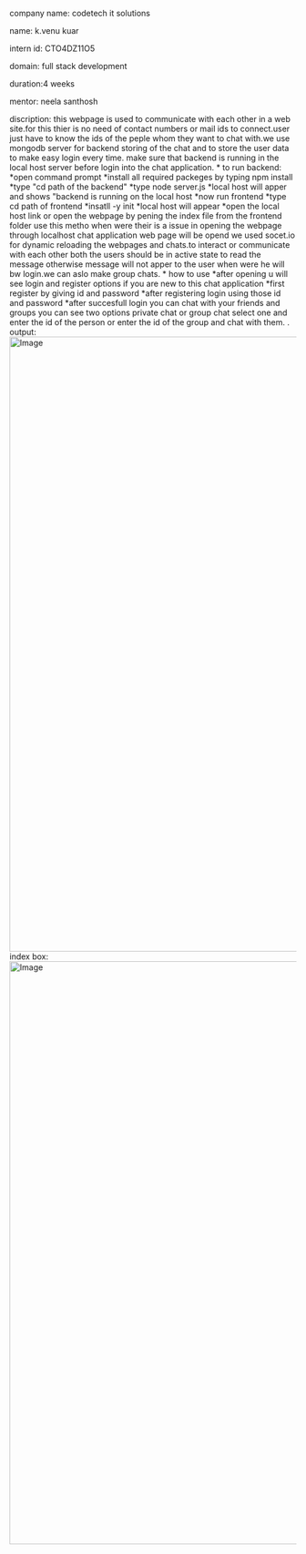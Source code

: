 company name: codetech it solutions

name: k.venu kuar

intern id: CTO4DZ11O5

domain: full stack development

duration:4 weeks

mentor: neela santhosh

discription:   this webpage is used to communicate with each other in a web site.for this thier is no need of contact numbers or mail ids to connect.user just have to know the ids 
               of the peple whom they want to chat with.we use mongodb server for backend storing of the chat and to store the user data to make easy login every time.
               make sure that backend is running in the local host server before login into the chat application.
            * to run backend:
                            *open command prompt 
                            *install all required packeges by typing npm install
                            *type "cd path of the backend"
                            *type node server.js
                            *local host will apper and shows "backend is running on the local host
                            *now run frontend 
                            *type cd path of frontend
                            *insatll -y init
                            *local host will appear
                            *open the local host link or open the webpage by pening the index file from the frontend folder use this metho when were their is a issue in opening the 
                                webpage through localhost
                               chat application web page will be opend
              we used socet.io for dynamic reloading the  webpages and chats.to interact or communicate with each other both the users should be in active state to read the message 
              otherwise message will not apper to the user when were he will bw login.we can aslo make group chats.
            * how to use
                           *after opening u will see login and register options
                                 if you are new to this chat application 
                           *first register by giving id and password
                           *after registering login using those id and password
                           *after succesfull login you can chat with your friends and groups
                                  you can see two options private chat or group chat select one 
                                  and enter the id of the person or enter the id of the group
                                  and chat with them.
                                  .
            output:<img width="1920" height="1080" alt="Image" src="https://github.com/user-attachments/assets/2dded98d-acf7-4648-898f-45d53babd073" />    
            index box:<img width="1919" height="1024" alt="Image" src="https://github.com/user-attachments/assets/c07b69b6-e4e3-4a4d-a772-27e9bd9d44a4" />
          
